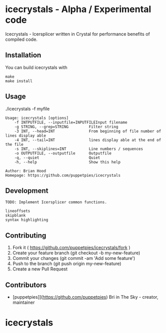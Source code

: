 # icecrystals - Alpha / Experimental code

Icecrystals - Icersplicer written in Crystal for performance benefits of compiled code.

## Installation

You can build icecrystals with

````
make
make install
````

## Usage

./icecrystals -f myfile

````
Usage: icecrystals [options]
    -f INTPUTFILE, --inputfile=INPUTFILEInput filename
    -g STRING, --grep=STRING         Filter string
    -3 INT, --head=INT               From beginning of file number of lines display able
    -4 INT, --tail=INT               lines display able at the end of the file
    -s INT, --skiplines=INT          Line numbers / sequences
    -o OUTPUTFILE, --outputfile      Outputfile
    -q, --quiet                      Quiet
    -h, --help                       Show this help

Author: Brian Hood
Homepage: https://github.com/puppetpies/icecrystals

````

## Development

````
TODO: Implement Icersplicer common functions.

lineoffsets
skipblank
syntax highlighting
````

## Contributing

1. Fork it ( https://github.com/puppetpies/icecrystals/fork )
2. Create your feature branch (git checkout -b my-new-feature)
3. Commit your changes (git commit -am 'Add some feature')
4. Push to the branch (git push origin my-new-feature)
5. Create a new Pull Request

## Contributors

- [puppetpies]](https://github.com/puppetpies) Bri in The Sky - creator, maintainer

# icecrystals
